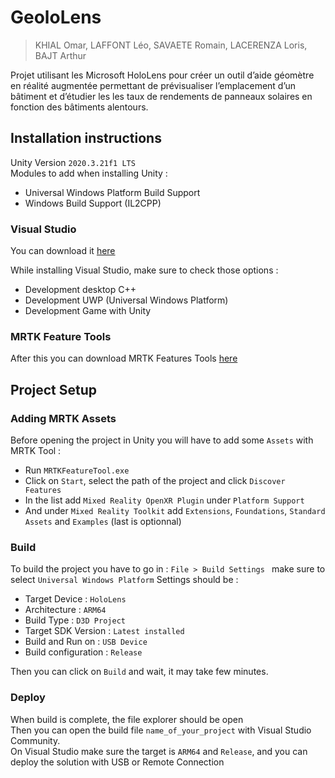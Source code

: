 # GeoloLens

> KHIAL Omar, LAFFONT Léo, SAVAETE Romain, LACERENZA Loris, BAJT Arthur

Projet utilisant les Microsoft HoloLens pour créer un outil d’aide géomètre en réalité augmentée permettant de prévisualiser l’emplacement d’un bâtiment et d’étudier les les taux de rendements de panneaux solaires en fonction des bâtiments alentours.
 
## Installation instructions 

Unity Version `2020.3.21f1 LTS`
<br>
Modules to add when installing Unity : 
- Universal Windows Platform Build Support
- Windows Build Support (IL2CPP) 

### Visual Studio
You can download it <a href="https://visualstudio.microsoft.com/fr/downloads/" target="_blank">here</a>
<br>

While installing Visual Studio, make sure to check those options :

- Development desktop C++
- Development UWP (Universal Windows Platform)
- Development Game with Unity

### MRTK Feature Tools 

After this you can download MRTK Features Tools <a href="https://www.microsoft.com/en-us/download/details.aspx?id=102778" target="_blank">here</a>

## Project Setup

### Adding MRTK Assets

Before opening the project in Unity you will have to add some `Assets` with MRTK Tool :
- Run `MRTKFeatureTool.exe`
- Click on `Start`, select the path of the project and click `Discover Features`
- In the list add `Mixed Reality OpenXR Plugin` under `Platform Support`
- And under `Mixed Reality Toolkit` add `Extensions`, `Foundations`, `Standard Assets` and `Examples` (last is optionnal)


### Build

To build the project you have to go in :
`File > Build Settings ` make sure to select `Universal Windows Platform`
Settings should be : 
- Target Device : `HoloLens`
- Architecture  : `ARM64`
- Build Type : `D3D Project`
- Target SDK Version : `Latest installed`
- Build and Run on : `USB Device`
- Build configuration : `Release`

Then you can click on `Build` and wait, it may take few minutes.

### Deploy

When build is complete, the file explorer should be open<br>
Then you can open the build file `name_of_your_project` with Visual Studio Community.<br>
On Visual Studio make sure the target is `ARM64` and `Release`, and you can deploy the solution with USB or Remote Connection
